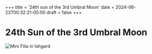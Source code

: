 +++
title = '24th sun of the 3rd Umbral Moon'
date = 2024-06-23T00:32:21-05:00
draft = false
+++

# 24th Sun of the 3rd Umbral Moon


![Mini Filia in Ishgard](https://live.staticflickr.com/65535/53809872643_3d0ccd1bd4_b.jpg)